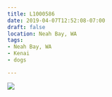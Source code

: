 ```yaml
---
title: L1000586
date: 2019-04-07T12:52:08-07:00
draft: false
location: Neah Bay, WA
tags:
- Neah Bay, WA
- Kenai
- dogs

---
```

![](https://d17enza3bfujl8.cloudfront.net/L1000586.jpg)
